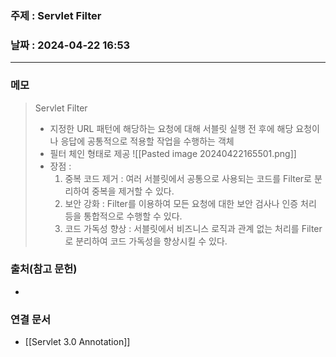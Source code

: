 ### 주제 : Servlet Filter

### 날짜 : 2024-04-22 16:53
----
### 메모
> Servlet Filter
> 	- 지정한 URL 패턴에 해당하는 요청에 대해 서블릿 실행 전 후에 해당 요청이나 응답에 공통적으로 적용할 작업을 수행하는 객체
> 	- 필터 체인 형태로 제공
> 	![[Pasted image 20240422165501.png]]
> 	- 장점 :
> 		1. 중복 코드 제거 : 여러 서블릿에서 공통으로 사용되는 코드를 Filter로 분리하여 중복을 제거할 수 있다.
> 		2. 보안 강화 : Filter를 이용하여 모든 요청에 대한 보안 검사나 인증 처리 등을 통합적으로 수행할 수 있다.
> 		3. 코드 가독성 향상 : 서블릿에서 비즈니스 로직과 관계 없는 처리를 Filter로 분리하여 코드 가독성을 향상시킬 수 있다.

### 출처(참고 문헌)
-

### 연결 문서
- [[Servlet 3.0 Annotation]]
